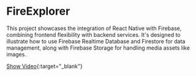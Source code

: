 # FireExplorer
This project showcases the integration of React Native with Firebase, combining frontend flexibility with backend services. It's designed to illustrate how to use Firebase Realtime Database and Firestore for data management, along with Firebase Storage for handling media assets like images.

[Show Video]([https://www.example.com/link-to-your-video](https://firebasestorage.googleapis.com/v0/b/githubvideo-2fafb.appspot.com/o/video6190698365043346453.mp4?alt=media&token=9706636b-637f-4b2a-a740-38c7bb92f2d1)){:target="_blank"}

